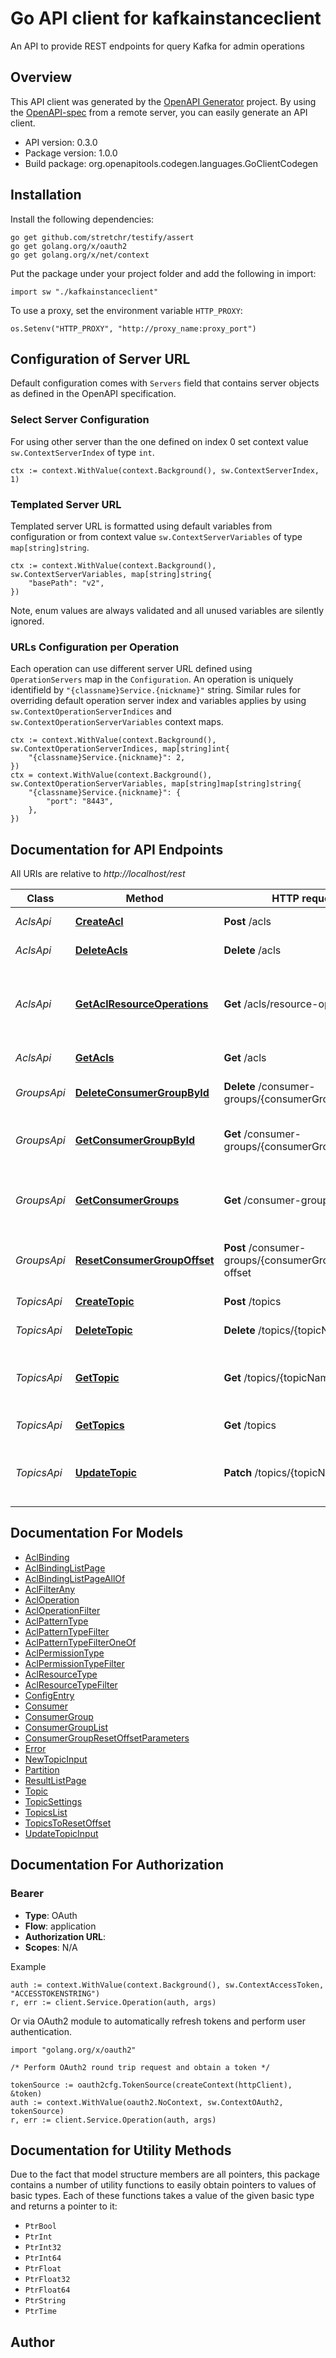 # Go API client for kafkainstanceclient

An API to provide REST endpoints for query Kafka for admin operations

## Overview
This API client was generated by the [OpenAPI Generator](https://openapi-generator.tech) project.  By using the [OpenAPI-spec](https://www.openapis.org/) from a remote server, you can easily generate an API client.

- API version: 0.3.0
- Package version: 1.0.0
- Build package: org.openapitools.codegen.languages.GoClientCodegen

## Installation

Install the following dependencies:

```shell
go get github.com/stretchr/testify/assert
go get golang.org/x/oauth2
go get golang.org/x/net/context
```

Put the package under your project folder and add the following in import:

```golang
import sw "./kafkainstanceclient"
```

To use a proxy, set the environment variable `HTTP_PROXY`:

```golang
os.Setenv("HTTP_PROXY", "http://proxy_name:proxy_port")
```

## Configuration of Server URL

Default configuration comes with `Servers` field that contains server objects as defined in the OpenAPI specification.

### Select Server Configuration

For using other server than the one defined on index 0 set context value `sw.ContextServerIndex` of type `int`.

```golang
ctx := context.WithValue(context.Background(), sw.ContextServerIndex, 1)
```

### Templated Server URL

Templated server URL is formatted using default variables from configuration or from context value `sw.ContextServerVariables` of type `map[string]string`.

```golang
ctx := context.WithValue(context.Background(), sw.ContextServerVariables, map[string]string{
	"basePath": "v2",
})
```

Note, enum values are always validated and all unused variables are silently ignored.

### URLs Configuration per Operation

Each operation can use different server URL defined using `OperationServers` map in the `Configuration`.
An operation is uniquely identifield by `"{classname}Service.{nickname}"` string.
Similar rules for overriding default operation server index and variables applies by using `sw.ContextOperationServerIndices` and `sw.ContextOperationServerVariables` context maps.

```
ctx := context.WithValue(context.Background(), sw.ContextOperationServerIndices, map[string]int{
	"{classname}Service.{nickname}": 2,
})
ctx = context.WithValue(context.Background(), sw.ContextOperationServerVariables, map[string]map[string]string{
	"{classname}Service.{nickname}": {
		"port": "8443",
	},
})
```

## Documentation for API Endpoints

All URIs are relative to *http://localhost/rest*

Class | Method | HTTP request | Description
------------ | ------------- | ------------- | -------------
*AclsApi* | [**CreateAcl**](docs/AclsApi.md#createacl) | **Post** /acls | Create ACL binding
*AclsApi* | [**DeleteAcls**](docs/AclsApi.md#deleteacls) | **Delete** /acls | Delete ACL bindings
*AclsApi* | [**GetAclResourceOperations**](docs/AclsApi.md#getaclresourceoperations) | **Get** /acls/resource-operations | Retrieve allowed ACL resources and operations
*AclsApi* | [**GetAcls**](docs/AclsApi.md#getacls) | **Get** /acls | List ACL bindings
*GroupsApi* | [**DeleteConsumerGroupById**](docs/GroupsApi.md#deleteconsumergroupbyid) | **Delete** /consumer-groups/{consumerGroupId} | Delete a consumer group.
*GroupsApi* | [**GetConsumerGroupById**](docs/GroupsApi.md#getconsumergroupbyid) | **Get** /consumer-groups/{consumerGroupId} | Get a single consumer group by its unique ID.
*GroupsApi* | [**GetConsumerGroups**](docs/GroupsApi.md#getconsumergroups) | **Get** /consumer-groups | List of consumer groups in the Kafka instance.
*GroupsApi* | [**ResetConsumerGroupOffset**](docs/GroupsApi.md#resetconsumergroupoffset) | **Post** /consumer-groups/{consumerGroupId}/reset-offset | Reset the offset for a consumer group.
*TopicsApi* | [**CreateTopic**](docs/TopicsApi.md#createtopic) | **Post** /topics | Creates a new topic
*TopicsApi* | [**DeleteTopic**](docs/TopicsApi.md#deletetopic) | **Delete** /topics/{topicName} | Deletes a  topic
*TopicsApi* | [**GetTopic**](docs/TopicsApi.md#gettopic) | **Get** /topics/{topicName} | Retrieves the topic with the specified name.
*TopicsApi* | [**GetTopics**](docs/TopicsApi.md#gettopics) | **Get** /topics | List of topics
*TopicsApi* | [**UpdateTopic**](docs/TopicsApi.md#updatetopic) | **Patch** /topics/{topicName} | Updates the topic with the specified name.


## Documentation For Models

 - [AclBinding](docs/AclBinding.md)
 - [AclBindingListPage](docs/AclBindingListPage.md)
 - [AclBindingListPageAllOf](docs/AclBindingListPageAllOf.md)
 - [AclFilterAny](docs/AclFilterAny.md)
 - [AclOperation](docs/AclOperation.md)
 - [AclOperationFilter](docs/AclOperationFilter.md)
 - [AclPatternType](docs/AclPatternType.md)
 - [AclPatternTypeFilter](docs/AclPatternTypeFilter.md)
 - [AclPatternTypeFilterOneOf](docs/AclPatternTypeFilterOneOf.md)
 - [AclPermissionType](docs/AclPermissionType.md)
 - [AclPermissionTypeFilter](docs/AclPermissionTypeFilter.md)
 - [AclResourceType](docs/AclResourceType.md)
 - [AclResourceTypeFilter](docs/AclResourceTypeFilter.md)
 - [ConfigEntry](docs/ConfigEntry.md)
 - [Consumer](docs/Consumer.md)
 - [ConsumerGroup](docs/ConsumerGroup.md)
 - [ConsumerGroupList](docs/ConsumerGroupList.md)
 - [ConsumerGroupResetOffsetParameters](docs/ConsumerGroupResetOffsetParameters.md)
 - [Error](docs/Error.md)
 - [NewTopicInput](docs/NewTopicInput.md)
 - [Partition](docs/Partition.md)
 - [ResultListPage](docs/ResultListPage.md)
 - [Topic](docs/Topic.md)
 - [TopicSettings](docs/TopicSettings.md)
 - [TopicsList](docs/TopicsList.md)
 - [TopicsToResetOffset](docs/TopicsToResetOffset.md)
 - [UpdateTopicInput](docs/UpdateTopicInput.md)


## Documentation For Authorization



### Bearer


- **Type**: OAuth
- **Flow**: application
- **Authorization URL**: 
- **Scopes**: N/A

Example

```golang
auth := context.WithValue(context.Background(), sw.ContextAccessToken, "ACCESSTOKENSTRING")
r, err := client.Service.Operation(auth, args)
```

Or via OAuth2 module to automatically refresh tokens and perform user authentication.

```golang
import "golang.org/x/oauth2"

/* Perform OAuth2 round trip request and obtain a token */

tokenSource := oauth2cfg.TokenSource(createContext(httpClient), &token)
auth := context.WithValue(oauth2.NoContext, sw.ContextOAuth2, tokenSource)
r, err := client.Service.Operation(auth, args)
```


## Documentation for Utility Methods

Due to the fact that model structure members are all pointers, this package contains
a number of utility functions to easily obtain pointers to values of basic types.
Each of these functions takes a value of the given basic type and returns a pointer to it:

* `PtrBool`
* `PtrInt`
* `PtrInt32`
* `PtrInt64`
* `PtrFloat`
* `PtrFloat32`
* `PtrFloat64`
* `PtrString`
* `PtrTime`

## Author



